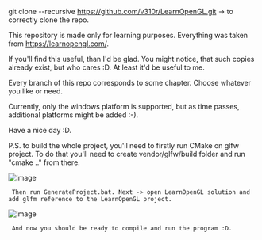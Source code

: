 git clone --recursive https://github.com/v310r/LearnOpenGL.git -> to correctly clone the repo.

This repository is made only for learning purposes. Everything was taken from https://learnopengl.com/. 

If you'll find this useful, than I'd be glad. You might notice, that such copies already exist, but who cares :D. At least it'd be useful to me. 

Every branch of this repo corresponds to some chapter. Choose whatever you like or need.


Currently, only the windows platform is supported, but as time passes, additional platforms might be added :-).

Have a nice day :D.

P.S. to build the whole project, you'll need to firstly run CMake on glfw project. To do that you'll need to create vendor/glfw/build folder and run "cmake .." from there.

 ![image](https://github.com/v310r/LearnOpenGL/assets/80487632/213ffa91-64b1-4133-ae1f-164e51295438)

     Then run GenerateProject.bat. Next -> open LearnOpenGL solution and add glfm reference to the LearnOpenGL project. 

![image](https://github.com/v310r/LearnOpenGL/assets/80487632/34be7375-af83-4d8d-8972-0adc764bb01d)

     And now you should be ready to compile and run the program :D.
